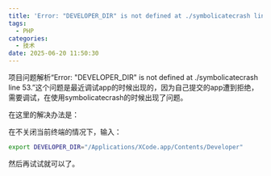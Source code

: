 ```yaml
---
title: 'Error: "DEVELOPER_DIR" is not defined at ./symbolicatecrash line 53.'
tags:
  - PHP
categories:
  - 技术
date: 2025-06-20 11:50:30
---
```


项目问题解析“Error: "DEVELOPER_DIR" is not defined at ./symbolicatecrash line 53.”这个问题是最近调试app的时候出现的，因为自己提交的app遭到拒绝，需要调试，在使用symbolicatecrash的时候出现了问题。

在这里的解决办法是：

在不关闭当前终端的情况下，输入：

```bash
export DEVELOPER_DIR="/Applications/XCode.app/Contents/Developer"
```

然后再试试就可以了。
